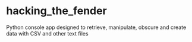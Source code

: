 # hacking_the_fender
Python console app designed to retrieve, manipulate, obscure and create data with CSV and other text files
